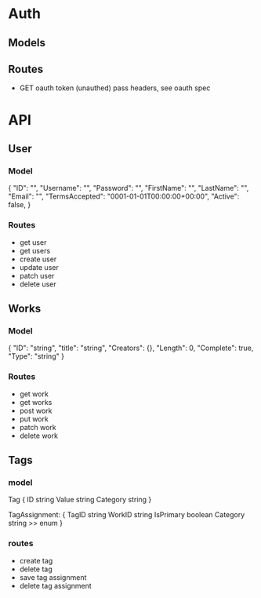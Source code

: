 # Auth

## Models

## Routes
- GET oauth token (unauthed)
pass headers, see oauth spec

# API


## User

### Model

{
"ID": "",
"Username": "",
"Password": "",
"FirstName": "",
"LastName": "",
"Email": "",
"TermsAccepted": "0001-01-01T00:00:00+00:00",
"Active": false,
}

### Routes

- get user
- get users
- create user
- update user
- patch user
- delete user

## Works

### Model

{
  "ID": "string",
  "title": "string",
  "Creators": {},
  "Length": 0,
  "Complete": true,
  "Type": "string"
}

### Routes

- get work
- get works
- post work
- put work
- patch work
- delete work


## Tags

### model

Tag
{
ID  string
Value   string
Category    string
}

TagAssignment:
{
TagID   string
WorkID  string
IsPrimary   boolean
Category    string >> enum
}

### routes

- create tag
- delete tag
- save tag assignment
- delete tag assignment
